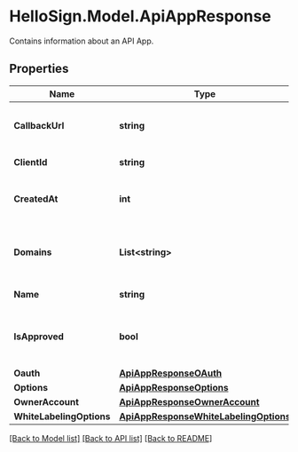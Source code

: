 # HelloSign.Model.ApiAppResponse
Contains information about an API App.

## Properties

Name | Type | Description | Notes
------------ | ------------- | ------------- | -------------
**CallbackUrl** | **string** |  The app&#39;s callback URL (for events)  | [optional] 
**ClientId** | **string** |  The app&#39;s client id  | [optional] 
**CreatedAt** | **int** |  The time that the app was created  | [optional] 
**Domains** | **List&lt;string&gt;** |  The domain name(s) associated with the app  | [optional] 
**Name** | **string** |  The name of the app  | [optional] 
**IsApproved** | **bool** |  Boolean to indicate if the app has been approved  | [optional] 
**Oauth** | [**ApiAppResponseOAuth**](ApiAppResponseOAuth.md) |    | [optional] 
**Options** | [**ApiAppResponseOptions**](ApiAppResponseOptions.md) |    | [optional] 
**OwnerAccount** | [**ApiAppResponseOwnerAccount**](ApiAppResponseOwnerAccount.md) |    | [optional] 
**WhiteLabelingOptions** | [**ApiAppResponseWhiteLabelingOptions**](ApiAppResponseWhiteLabelingOptions.md) |    | [optional] 

[[Back to Model list]](../README.md#documentation-for-models) [[Back to API list]](../README.md#documentation-for-api-endpoints) [[Back to README]](../README.md)

